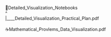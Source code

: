 📂Detailed_Visualization_Notebooks <br>
^<br>
|____Detailed_Visualization_Practical_Plan.pdf <br>
<br>
☕Mathematical_Provlems_Data_Visualization.pdf <br>

